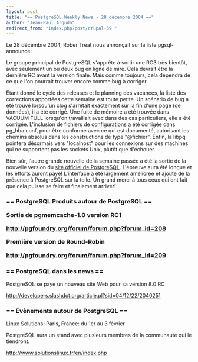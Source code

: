 ```yaml
---
layout: post
title: "== PostgreSQL Weekly News - 28 décembre 2004 =="
author: "Jean-Paul Argudo"
redirect_from: "index.php?post/drupal-59 "
---
```




<p>Le 28 décembre 2004, Rober Treat nous annonçait sur la liste pgsql-announce:</p>

<p>

Le groupe principal de PostgreSQL s'apprête à sortir une RC3 très bientôt, avec seulement un ou deux bug en ligne de mire. Cela devrait être la dernière RC avant la version finale. Mais comme toujours, cela dépendra de ce que l'on pourrait trouver encore comme bug à corriger.

</p>

<p>

Étant donné le cycle des releases et le planning des vacances, la liste des corrections apportées cette semaine est toute petite. Un scénario de bug a été trouvé lorsqu'un clog s'arrêtait exactement sur la fin d'une page (de données), il a été corrigé. Une fuite de mémoire a été trouvée dans VACUUM FULL lorsqu'on travaillait avec dans des cas particuliers, elle a été corrigée. L'inclusion de fichiers de configurations a été corrigée dans pg_hba.conf, pour être conforme avec ce qui est documenté, autorisant les chemins absolus dans les constructions de type "@fichier". Enfin, la libpq pointera désormais vers "localhost" pour les connexions sur des machines qui ne supportent pas les sockets Unix, plutôt que d'échouer.

</p>

<p>

Bien sûr, l'autre grande nouvelle de la semaine passée a été la sortie de la nouvelle version du <a href="http://www.postgresql.org">site officiel de PostgreSQL</a>. L'épreuve aura été longue et les efforts auront payé! L'interface a été largement améliorée et ajoute de la présence à PostgreSQL sur la toile. Un grand merci à tous ceux qui ont fait que cela puisse se faire et finalement arriver!

</p>

<h3>== PostgreSQL Produits autour de PostgreSQL ==

<p>

Sortie de pgmemcache-1.0 version RC1<br />

<a href="http://pgfoundry.org/forum/forum.php?forum_id=208">

http://pgfoundry.org/forum/forum.php?forum_id=208

</a>

</p>

<p>

Première version de Round-Robin<br />

<a href="http://pgfoundry.org/forum/forum.php?forum_id=209">

http://pgfoundry.org/forum/forum.php?forum_id=209

</a>

</p>

</h3>

<h3>== PostgreSQL dans les news ==</h3>

<p>

PostgreSQL se paye un nouveau site Web pour sa version 8.0 RC<br />

<a href="http://developers.slashdot.org/article.pl?sid=04/12/22/2040251">

http://developers.slashdot.org/article.pl?sid=04/12/22/2040251

</a>

</p>

<h3>== Évènements autour de PostgreSQL ==</h3>

<p>Linux Solutions: Paris, France: du 1er au 3 février<br />

PostgreSQL aura un stand avec plusieurs membres de la communauté qui le tiendront.<br />

<a href="http://www.solutionslinux.fr/en/index.php">

http://www.solutionslinux.fr/en/index.php

</a>

</p>